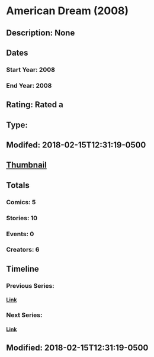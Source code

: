 # American Dream (2008)
## Description: None
## Dates
### Start Year: 2008
### End Year: 2008
## Rating: Rated a
## Type: 
## Modifed: 2018-02-15T12:31:19-0500
## [Thumbnail](http://i.annihil.us/u/prod/marvel/i/mg/6/40/5a85c3842e4b1.jpg)
## Totals
### Comics: 5
### Stories: 10
### Events: 0
### Creators: 6
## Timeline
### Previous Series: 
#### [Link]()
### Next Series: 
#### [Link]()
## Modified: 2018-02-15T12:31:19-0500